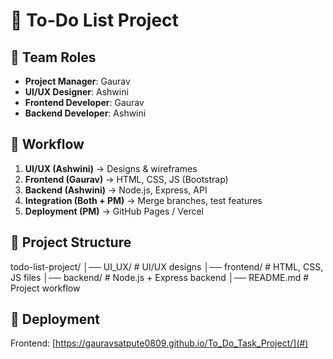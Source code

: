# 📝 To-Do List Project

## 👥 Team Roles
- **Project Manager**: Gaurav
- **UI/UX Designer**: Ashwini
- **Frontend Developer**: Gaurav
- **Backend Developer**: Ashwini

## 🔄 Workflow
1. **UI/UX (Ashwini)** → Designs & wireframes
2. **Frontend (Gaurav)** → HTML, CSS, JS (Bootstrap)
3. **Backend (Ashwini)** → Node.js, Express, API
4. **Integration (Both + PM)** → Merge branches, test features
5. **Deployment (PM)** → GitHub Pages / Vercel

## 📂 Project Structure


todo-list-project/
│── UI_UX/ # UI/UX designs
│── frontend/ # HTML, CSS, JS files
│── backend/ # Node.js + Express backend
│── README.md # Project workflow


## 🚀 Deployment
Frontend: [https://gauravsatpute0809.github.io/To_Do_Task_Project/](#) 